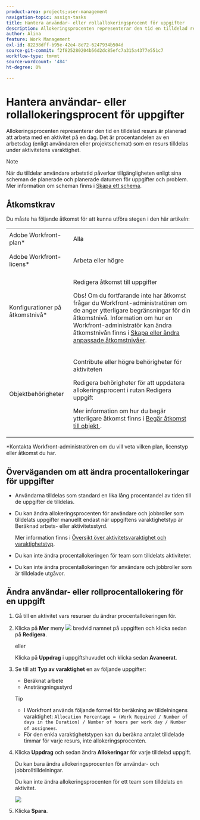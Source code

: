 ```yaml
---
product-area: projects;user-management
navigation-topic: assign-tasks
title: Hantera användar- eller rollallokeringsprocent för uppgifter
description: Allokeringsprocenten representerar den tid en tilldelad resurs är planerad att arbeta med en aktivitet på en dag. Det är procentandelen av en arbetsdag (enligt användaren eller projektschemat) som en resurs tilldelas under aktivitetens varaktighet.
author: Alina
feature: Work Management
exl-id: 82238dff-b95e-42e4-8e72-6247934b504d
source-git-commit: f2f825280204b56d2dc85efc7a315a4377e551c7
workflow-type: tm+mt
source-wordcount: '484'
ht-degree: 0%

---
```


# Hantera användar- eller rollallokeringsprocent för uppgifter

Allokeringsprocenten representerar den tid en tilldelad resurs är planerad att arbeta med en aktivitet på en dag. Det är procentandelen av en arbetsdag (enligt användaren eller projektschemat) som en resurs tilldelas under aktivitetens varaktighet.

>[!NOTE]
>
>När du tilldelar användare arbetstid påverkar tillgängligheten enligt sina scheman de planerade och planerade datumen för uppgifter och problem. Mer information om scheman finns i [Skapa ett schema](../../../administration-and-setup/set-up-workfront/configure-timesheets-schedules/create-schedules.md).

## Åtkomstkrav

Du måste ha följande åtkomst för att kunna utföra stegen i den här artikeln:

<table style="table-layout:auto"> 
 <col> 
 <col> 
 <tbody> 
  <tr> 
   <td role="rowheader">Adobe Workfront-plan*</td> 
   <td> <p>Alla</p> </td> 
  </tr> 
  <tr> 
   <td role="rowheader">Adobe Workfront-licens*</td> 
   <td> <p>Arbeta eller högre</p> </td> 
  </tr> 
  <tr> 
   <td role="rowheader">Konfigurationer på åtkomstnivå*</td> 
   <td> <p>Redigera åtkomst till uppgifter</p> <p>Obs! Om du fortfarande inte har åtkomst frågar du Workfront-administratören om de anger ytterligare begränsningar för din åtkomstnivå. Information om hur en Workfront-administratör kan ändra åtkomstnivån finns i <a href="../../../administration-and-setup/add-users/configure-and-grant-access/create-modify-access-levels.md" class="MCXref xref">Skapa eller ändra anpassade åtkomstnivåer</a>.</p> </td> 
  </tr> 
  <tr> 
   <td role="rowheader">Objektbehörigheter</td> 
   <td> <p>Contribute eller högre behörigheter för aktiviteten</p> <p>Redigera behörigheter för att uppdatera allokeringsprocent i rutan Redigera uppgift</p> <p>Mer information om hur du begär ytterligare åtkomst finns i <a href="../../../workfront-basics/grant-and-request-access-to-objects/request-access.md" class="MCXref xref">Begär åtkomst till objekt </a>.</p> </td> 
  </tr> 
 </tbody> 
</table>

&#42;Kontakta Workfront-administratören om du vill veta vilken plan, licenstyp eller åtkomst du har.

## Överväganden om att ändra procentallokeringar för uppgifter

* Användarna tilldelas som standard en lika lång procentandel av tiden till de uppgifter de tilldelas.
* Du kan ändra allokeringsprocenten för användare och jobbroller som tilldelats uppgifter manuellt endast när uppgiftens varaktighetstyp är Beräknad arbets- eller aktivitetsstyrd.

   Mer information finns i [Översikt över aktivitetsvaraktighet och varaktighetstyp](../../../manage-work/tasks/taskdurtn/task-duration-and-duration-type.md).

* Du kan inte ändra procentallokeringen för team som tilldelats aktiviteter.
* Du kan inte ändra procentallokeringen för användare och jobbroller som är tilldelade utgåvor.

## Ändra användar- eller rollprocentallokering för en uppgift

1. Gå till en aktivitet vars resurser du ändrar procentallokeringen för.
1. Klicka på **Mer** meny ![](assets/qs-more-icon-on-an-object.png) bredvid namnet på uppgiften och klicka sedan på **Redigera**.

   eller

   Klicka på **Uppdrag** i uppgiftshuvudet och klicka sedan **Avancerat**.

1. Se till att **Typ av varaktighet** en av följande uppgifter:

   * Beräknat arbete
   * Ansträngningsstyrd

   >[!TIP]
   >
   >* I Workfront används följande formel för beräkning av tilldelningens varaktighet: `Allocation Percentage = (Work Required / Number of days in the Duration) / Number of hours per work day / Number of assignees`.
   >* För den enkla varaktighetstypen kan du beräkna antalet tilldelade timmar för varje resurs, inte allokeringsprocenten.


1. Klicka **Uppdrag** och sedan ändra **Allokeringar** för varje tilldelad uppgift.

   Du kan bara ändra allokeringsprocenten för användar- och jobbrolltilldelningar.

   Du kan inte ändra allokeringsprocenten för ett team som tilldelats en aktivitet.

   ![](assets/qs-advanced-assignments-box-with-duration-type-and-duration-350x251.png)

1. Klicka **Spara**.
